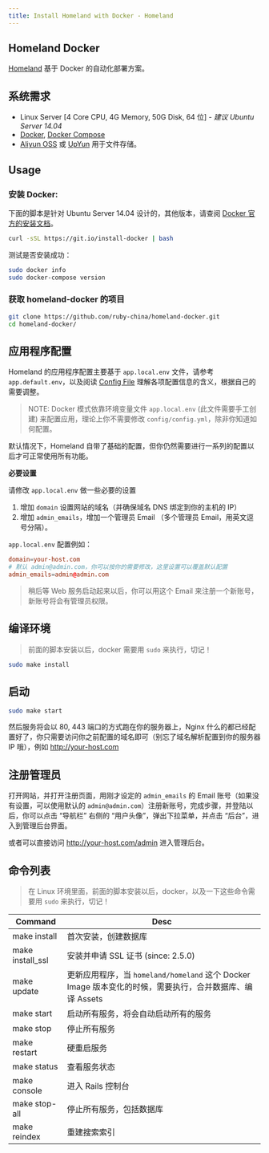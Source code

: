 ```yaml
---
title: Install Homeland with Docker - Homeland
---
```


## Homeland Docker

[Homeland](http://gethomeland.com) 基于 Docker 的自动化部署方案。

## 系统需求

- Linux Server [4 Core CPU, 4G Memory, 50G Disk, 64 位] - _建议 Ubuntu Server 14.04_
- [Docker](https://www.docker.com/), [Docker Compose](https://docs.docker.com/compose/)
- [Aliyun OSS](https://www.aliyun.com/product/oss) 或 [UpYun](https://www.upyun.com) 用于文件存储。

## Usage

### 安装 Docker:

下面的脚本是针对 Ubuntu Server 14.04 设计的，其他版本，请查阅 [Docker 官方的安装文档](https://docker.github.io/engine/installation/linux/)。

```bash
curl -sSL https://git.io/install-docker | bash
```

测试是否安装成功：

```bash
sudo docker info
sudo docker-compose version
```

### 获取 homeland-docker 的项目

```bash
git clone https://github.com/ruby-china/homeland-docker.git
cd homeland-docker/
```

## 应用程序配置

Homeland 的应用程序配置主要基于 `app.local.env` 文件，请参考 `app.default.env`，以及阅读 [Config File](/docs/configuration/config-file/) 理解各项配置信息的含义，根据自己的需要调整。

> NOTE: Docker 模式依靠环境变量文件 `app.local.env` (此文件需要手工创建) 来配置应用，理论上你不需要修改 `config/config.yml`，除非你知道如何配置。

默认情况下，Homeland 自带了基础的配置，但你仍然需要进行一系列的配置以后才可正常使用所有功能。

**必要设置**

请修改 `app.local.env` 做一些必要的设置

1. 增加 `domain` 设置网站的域名（并确保域名 DNS 绑定到你的主机的 IP）
1. 增加 `admin_emails`，增加一个管理员 Email （多个管理员 Email，用英文逗号分隔）。

`app.local.env` 配置例如：

```conf
domain=your-host.com
# 默认 admin@admin.com，你可以按你的需要修改，这里设置可以覆盖默认配置
admin_emails=admin@admin.com
```

> 稍后等 Web 服务启动起来以后，你可以用这个 Email 来注册一个新账号，新账号将会有管理员权限。

## 编译环境

> 前面的脚本安装以后，docker 需要用 `sudo` 来执行，切记！

```bash
sudo make install
```

## 启动

```bash
sudo make start
```

然后服务将会以 80, 443 端口的方式跑在你的服务器上，Nginx 什么的都已经配置好了，你只需要访问你之前配置的域名即可（别忘了域名解析配置到你的服务器 IP 哦），例如 http://your-host.com

## 注册管理员

打开网站，并打开注册页面，用刚才设定的 `admin_emails` 的 Email 账号（如果没有设置，可以使用默认的 `admin@admin.com`）注册新账号，完成步骤，并登陆以后，你可以点击 “导航栏” 右侧的 “用户头像”，弹出下拉菜单，并点击 “后台”，进入到管理后台界面。

或者可以直接访问 http://your-host.com/admin 进入管理后台。

## 命令列表

> 在 Linux 环境里面，前面的脚本安装以后，docker，以及一下这些命令需要用 `sudo` 来执行，切记！

| Command          | Desc                                                                                                     |
| ---------------- | -------------------------------------------------------------------------------------------------------- |
| make install     | 首次安装，创建数据库                                                                                     |
| make install_ssl | 安装并申请 SSL 证书 (since: 2.5.0)                                                                       |
| make update      | 更新应用程序，当 `homeland/homeland` 这个 Docker Image 版本变化的时候，需要执行，合并数据库、编译 Assets |
| make start       | 启动所有服务，将会自动启动所有的服务                                                                     |
| make stop        | 停止所有服务                                                                                             |
| make restart     | 硬重启服务                                                                                               |
| make status      | 查看服务状态                                                                                             |
| make console     | 进入 Rails 控制台                                                                                        |
| make stop-all    | 停止所有服务，包括数据库                                                                                 |
| make reindex     | 重建搜索索引                                                                                             |
